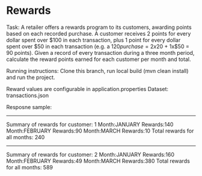 # Rewards

Task:
A retailer offers a rewards program to its customers, awarding points based on each recorded purchase.
A customer receives 2 points for every dollar spent over $100 in each transaction, plus 1 point for every dollar spent over $50 in each transaction
(e.g. a $120 purchase = 2x$20 + 1x$50 = 90 points).
Given a record of every transaction during a three month period, calculate the reward points earned for each customer per month and total.

Running instructions:
Clone this branch, run local build (mvn clean install) and run the project.


Reward values are configurable in application.properties
Dataset: transactions.json

Resposne sample:
*******************
Summary of rewards for customer: 1
Month:JANUARY Rewards:140
Month:FEBRUARY Rewards:90
Month:MARCH Rewards:10
Total rewards for all months: 240
*******************
Summary of rewards for customer: 2
Month:JANUARY Rewards:160
Month:FEBRUARY Rewards:49
Month:MARCH Rewards:380
Total rewards for all months: 589
